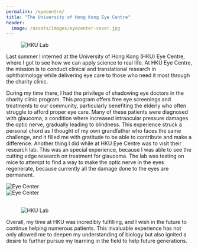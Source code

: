 ```yaml
---
permalink: /eyecentre/
title: "The University of Hong Kong Eye Centre"
header:
  image: /assets/images/eyecenter-cover.jpg
---
```


<figure style="width: 40%" class="align-right">
  <img src="{{ site.url }}{{ site.baseurl }}/assets/images/eyecenter-lab001.jpg" alt="HKU Lab">
</figure>
Last summer I interned at the University of Hong Kong (HKU) Eye Centre, where I got to see how we can apply science to real life. At HKU Eye Centre, the mission is to conduct clinical and translational research in ophthalmology while delivering eye care to those who need it most through the charity clinic.

During my time there, I had the privilege of shadowing eye doctors in the charity clinic program. This program offers free eye screenings and treatments to our community, particularly benefiting the elderly who often struggle to afford proper eye care. Many of these patients were diagnosed with glaucoma, a condition where increased intraocular pressure damages the optic nerve, gradually leading to blindness. This experience struck a personal chord as I thought of my own grandfather who faces the same challenge, and it filled me with gratitude to be able to contribute and make a difference. Another thing I did while at HKU Eye Centre was to visit their research lab. This was an special experience, because I was able to see the cutting edge research on treatment for glaucoma. The lab was testing on mice to attempt to find a way to make the optic nerve in the eyes regenerate, because currently all the damage done to the eyes are permanent.

<div class="row">
  <div class="column" style="width: 50%;">
    <img src="{{ site.url }}{{ site.baseurl }}/assets/images/eyecenter002.jpg" alt="Eye Center">
  </div>
  <div class="column" style="width: 50%;">
    <img src="{{ site.url }}{{ site.baseurl }}/assets/images/eyecenter001.jpg" alt="Eye Center">
  </div>
</div>
<br />

<figure style="width: 50%" class="align-right">
  <img src="{{ site.url }}{{ site.baseurl }}/assets/images/eyecenter-lab002.jpg" alt="HKU Lab">
</figure>
Overall, my time at HKU was incredibly fulfilling, and I wish in the future to continue helping numerous patients. This invaluable experience has not only allowed me to deepen my understanding of biology but also ignited a desire to further pursue my learning in the field to help future generations.
